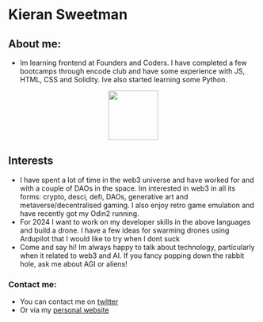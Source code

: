 # Kieran Sweetman
## About me:
* Im learning frontend at Founders and Coders.  I have completed a few bootcamps through encode club and have some experience with JS, HTML, CSS and Solidity.  Ive also started learning some Python.

<div id="header" align="center">
  <img src="https://media.giphy.com/media/3o7TKnvDNYADdLYZIQ/giphy.gif" width="100"/>
</div>

## Interests
* I have spent a lot of time in the web3 universe and have worked for and with a couple of DAOs in the space.  Im interested in web3 in all its forms: crypto, desci, defi, DAOs, generative art and metaverse/decentralised gaming.  I also enjoy retro game emulation and have recently got my Odin2 running.
* For 2024 I want to work on my developer skills in the above languages and build a drone.  I have a few ideas for swarming drones using Ardupilot that I would like to try when I dont suck
* Come and say hi! Im always happy to talk about technology, particularly when it related to web3 and AI.  If you fancy popping down the rabbit hole, ask me about AGI or aliens!
 ### Contact me:
 - You can contact me on [twitter](https://www.twitter.com/thepowerof23)
 - Or via my [personal website](http://giantflyingegg.com)
   
